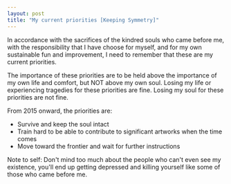 ```yaml
---
layout: post
title: "My current priorities [Keeping Symmetry]"
---
```


In accordance with the sacrifices of the kindred souls who came before me, with the responsibility that I have choose for myself, and for my own sustainable fun and improvement, I need to remember that these are my current priorities.

The importance of these priorities are to be held above the importance of my own life and comfort, but NOT above my own soul. Losing my life or experiencing tragedies for these priorities are fine. Losing my soul for these priorities are not fine.

From 2015 onward, the priorities are:

-  Survive and keep the soul intact
-  Train hard to be able to contribute to significant artworks when the time comes
-  Move toward the frontier and wait for further instructions

Note to self: Don't mind too much about the people who can't even see my existence, you'll end up getting depressed and killing yourself like some of those who came before me.